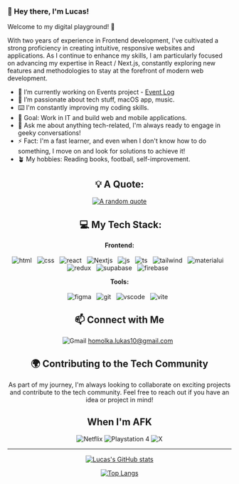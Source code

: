 ### 👋 Hey there, I'm Lucas!

Welcome to my digital playground! 🚀

With two years of experience in Frontend development, I've cultivated a strong proficiency in creating intuitive, responsive websites and applications. As I continue to enhance my skills, I am particularly focused on advancing my expertise in React / Next.js, constantly exploring new features and methodologies to stay at the forefront of modern web development.

- 🔭 I’m currently working on Events project - [Event Log](https://github.com/lucas-dash/event.log)
- 🌱 I’m passionate about tech stuff, macOS app, music.
- ⌨️ I'm constantly improving my coding skills.
- 🎯 Goal: Work in IT and build web and mobile applications.
- 💬 Ask me about anything tech-related, I'm always ready to engage in geeky conversations!
- ⚡ Fact: I'm a fast learner, and even when I don't know how to do something, I move on and look for solutions to achieve it!
- 🪴 My hobbies: Reading books, football, self-improvement.

<div align="center">
  

## 💡 A Quote:

[![A random quote](https://quotes-github-readme.vercel.app/api?type=horizontal&theme=dark)](https://github.com/piyushsuthar/github-readme-quotes)

##  💻 My Tech Stack:
**Frontend:** <br> <br>
![html](https://skillicons.dev/icons?i=html) &nbsp;
![css](https://skillicons.dev/icons?i=css) &nbsp;
![react](https://skillicons.dev/icons?i=react) &nbsp;
![Nextjs](https://skillicons.dev/icons?i=nextjs) &nbsp;
![js](https://skillicons.dev/icons?i=js) &nbsp;
![ts](https://skillicons.dev/icons?i=ts) &nbsp;
![tailwind](https://skillicons.dev/icons?i=tailwind) &nbsp;
![materialui](https://skillicons.dev/icons?i=materialui) &nbsp;
![redux](https://skillicons.dev/icons?i=redux) &nbsp;
![supabase](https://skillicons.dev/icons?i=supabase) &nbsp;
![firebase](https://skillicons.dev/icons?i=firebase) &nbsp;


**Tools:** <br> <br>
![figma](https://skillicons.dev/icons?i=figma) &nbsp;
![git](https://skillicons.dev/icons?i=git) &nbsp;
![vscode](https://skillicons.dev/icons?i=vscode) &nbsp;
![vite](https://skillicons.dev/icons?i=vite) &nbsp;



## 📫 Connect with Me

<div align="center">
  
![Gmail](https://skillicons.dev/icons?i=gmail) homolka.lukas10@gmail.com &nbsp;

</div>

## 🌍 Contributing to the Tech Community
As part of my journey, I'm always looking to collaborate on exciting projects and contribute to the tech community. Feel free to reach out if you have an idea or project in mind!

## When I'm AFK
![Netflix](https://img.shields.io/badge/Netflix-E50914?style=for-the-badge&logo=netflix&logoColor=white)
![Playstation 4](https://img.shields.io/badge/Playstation%204-003791?style=for-the-badge&logo=playstation-4&logoColor=white)
![X](https://img.shields.io/badge/X-%23000000.svg?style=for-the-badge&logo=X&logoColor=white)
</div>

<hr>

<div align="center">
  
[![Lucas's GitHub stats](https://github-readme-stats.vercel.app/api?username=lucas-dash&show_icons=true&theme=tokyonight&border_radius=12)](https://github.com/lucas-dash/github-readme-stats)

[![Top Langs](https://github-readme-stats.vercel.app/api/top-langs/?username=lucas-dash&layout=compact)](https://github.com/lucas-dash/github-readme-stats)

</div>

